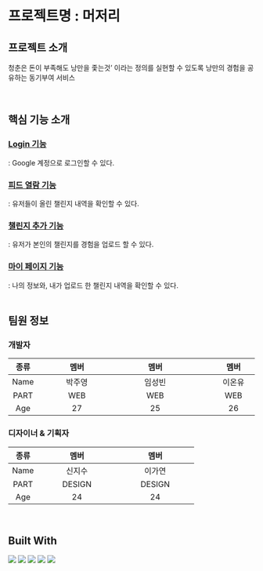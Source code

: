 # 프로젝트명 : 머저리 

## 프로젝트 소개

청춘은 돈이 부족해도 낭만을 좇는것’ 이라는 정의를 실현할 수 있도록 낭만의 경험을 공유하는 동기부여 서비스

<br>

## 핵심 기능 소개

### <a href = "">Login 기능</a>

: Google 계정으로 로그인할 수 있다. 

### <a href = "">피드 열람 기능</a>

: 유저들이 올린 챌린지 내역을 확인할 수 있다.

### <a href = "">챌린지 추가 기능</a>

: 유저가 본인의 챌린지를 경험을 업로드 할 수 있다. 

### <a href = "">마이 페이지 기능</a>

: 나의 정보와, 내가 업로드 한 챌린지 내역을 확인할 수 있다.
<br>
<br>

## 팀원 정보

### 개발자

| 종류 | <div style="width:15vw">멤버</div> | <div style="width:15vw">멤버</div> | <div style="width:15vw">멤버</div> | <div style="width:15vw">멤버</div> | <div style="width:15vw">멤버</div> |
| :--: | :--------------------------------: | :--------------------------------: | :--------------------------------: | :--------------------------------: | :-------------------------------
| Name |               박주영                 |               임성빈                 |               이온유                |               김도현               |                전소명
| PART |                WEB                 |                WEB                 |                WEB                 |               SERVER               |               SERVER            
| Age  |                 27                 |                 25                 |                 26                 |                 26                 |                24               

### 디자이너 & 기획자

| 종류 | <div style="width:15vw">멤버</div> | <div style="width:15vw">멤버</div> |
| :--: | :--------------------------------: | :--------------------------------: | 
| Name |               신지수               |               이가연               |
| PART |               DESIGN               |               DESIGN               |
| Age  |                 24                 |                 24                 |

<br>

## Built With

![](https://img.shields.io/badge/React-20232A?style=for-the-badge&logo=react&logoColor=61DAFB)
![](https://img.shields.io/badge/Markdown-000000?style=for-the-badge&logo=markdown&logoColor=white)
![](https://img.shields.io/badge/JavaScript-F7DF1E?style=for-the-badge&logo=javascript&logoColor=black)
![](https://img.shields.io/badge/HTML5-E34F26?style=for-the-badge&logo=html5&logoColor=white)
![](https://img.shields.io/badge/CSS3-1572B6?style=for-the-badge&logo=css3&logoColor=white)
